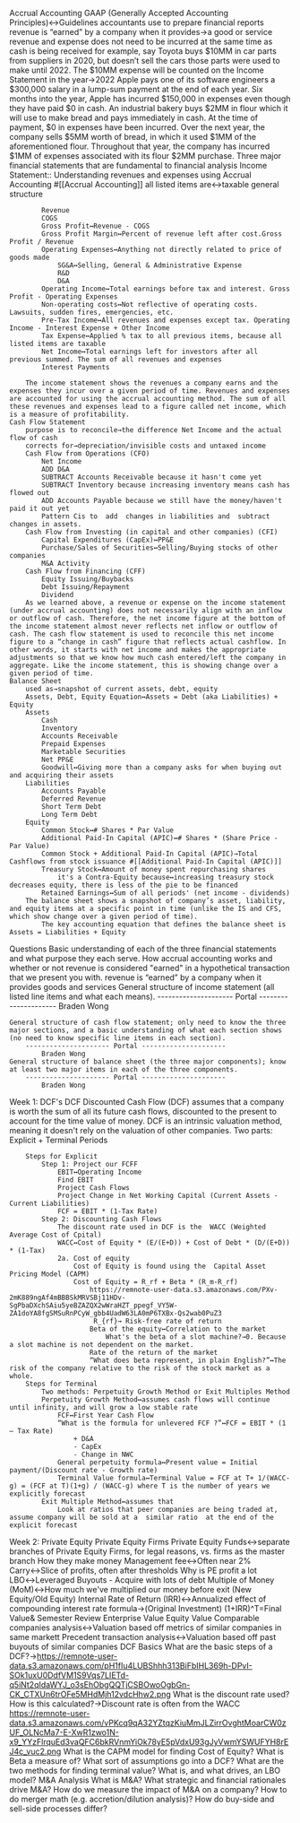 Accrual Accounting
    GAAP (Generally Accepted Accounting Principles)↔Guidelines accountants use to prepare financial reports
        revenue is “earned” by a company when it provides→a good or service
        revenue and expense does not need to be incurred at the same time as cash is being received
        for example, say Toyota buys $10MM in car parts from suppliers in 2020, but doesn’t sell the cars those parts were used to make until 2022. The $10MM expense will be counted on the Income Statement in the year→2022
        Apple pays one of its software engineers a $300,000 salary in a lump-sum payment at the end of each year. Six months into the year, Apple has incurred $150,000 in expenses even though they have paid $0 in cash.
        An industrial bakery buys $2MM in flour which it will use to make bread and pays immediately in cash. At the time of payment, $0 in expenses have been incurred. Over the next year, the company sells $5MM worth of bread, in which it used $1MM of the aforementioned flour. Throughout that year, the company has incurred $1MM of expenses associated with its flour $2MM purchase.
Three major financial statements that are fundamental to financial analysis
    Income Statement:: Understanding revenues and expenses using Accrual Accounting #[[Accrual Accounting]] 
        all listed items are↔taxable
        general structure
            
            
            
            Revenue
            COGS
            Gross Profit↔Revenue - COGS
            Gross Profit Margin↔Percent of revenue left after cost.Gross Profit / Revenue
            Operating Expenses↔Anything not directly related to price of goods made
                SG&A↔Selling, General & Administrative Expense
                R&D
                D&A
            Operating Income↔Total earnings before tax and interest. Gross Profit - Operating Expenses
            Non-operating costs↔Not reflective of operating costs. Lawsuits, sudden fires, emergencies, etc.
            Pre-Tax Income↔All revenues and expenses except tax. Operating Income - Interest Expense + Other Income
            Tax Expense↔Applied % tax to all previous items, because all listed items are taxable
            Net Income↔Total earnings left for investors after all previous summed. The sum of all revenues and expenses
            Interest Payments
            
        The income statement shows the revenues a company earns and the expenses they incur over a given period of time. Revenues and expenses are accounted for using the accrual accounting method. The sum of all these revenues and expenses lead to a figure called net income, which is a measure of profitability.
    Cash Flow Statement
        purpose is to reconcile→the difference Net Income and the actual flow of cash
        corrects for→depreciation/invisible costs and untaxed income
        Cash Flow from Operations (CFO)
            Net Income
            ADD D&A
            SUBTRACT Accounts Receivable because it hasn't come yet
            SUBTRACT Inventory because increasing inventory means cash has flowed out
            ADD Accounts Payable because we still have the money/haven't paid it out yet
            Pattern Cis to  add  changes in liabilities and  subtract   changes in assets.
        Cash Flow from Investing (in capital and other companies) (CFI)
            Capital Expenditures (CapEx)↔PP&E
            Purchase/Sales of Securities↔Selling/Buying stocks of other companies
            M&A Activity
        Cash Flow from Financing (CFF)
            Equity Issuing/Buybacks
            Debt Issuing/Repayment
            Dividend
        As we learned above, a revenue or expense on the income statement (under accrual accounting) does not necessarily align with an inflow or outflow of cash. Therefore, the net income figure at the bottom of the income statement almost never reflects net inflow or outflow of cash. The cash flow statement is used to reconcile this net income figure to a “change in cash” figure that reflects actual cashflow. In other words, it starts with net income and makes the appropriate adjustments so that we know how much cash entered/left the company in aggregate. Like the income statement, this is showing change over a given period of time.
    Balance Sheet
        used as→snapshot of current assets, debt, equity
        Assets, Debt, Equity Equation↔Assets = Debt (aka Liabilities) + Equity
        Assets
            Cash
            Inventory
            Accounts Receivable
            Prepaid Expenses
            Marketable Securities
            Net PP&E
            Goodwill↔Giving more than a company asks for when buying out and acquiring their assets
        Liabilities
            Accounts Payable
            Deferred Revenue
            Short Term Debt
            Long Term Debt
        Equity
            Common Stock↔# Shares * Par Value
            Additional Paid-In Capital (APIC)↔# Shares * (Share Price - Par Value)
            Common Stock + Additional Paid-In Capital (APIC)→Total Cashflows from stock issuance #[[Additional Paid-In Capital (APIC)]] 
            Treasury Stock↔Amount of money spent repurchasing shares
                it's a Contra-Equity because↔increasing treasury stock decreases equity, there is less of the pie to be financed
            Retained Earnings↔Sum of all periods' (net income - dividends)
        The balance sheet shows a snapshot of company’s asset, liability, and equity items at a specific point in time (unlike the IS and CFS, which show change over a given period of time). 
            The key accounting equation that defines the balance sheet is Assets = Liabilities + Equity
Questions
    Basic understanding of each of the three financial statements and what purpose they each serve.
    How accrual accounting works and whether or not revenue is considered "earned" in a hypothetical transaction that we present you with.
        revenue is “earned” by a company when it provides goods and services
    General structure of income statement (all listed line items and what each means).
        --------------------- Portal ---------------------
            Braden Wong
        
    General structure of cash flow statement; only need to know the three major sections, and a basic understanding of what each section shows (no need to know specific line items in each section).
        --------------------- Portal ---------------------
            Braden Wong
    General structure of balance sheet (the three major components); know at least two major items in each of the three components.
        --------------------- Portal ---------------------
            Braden Wong
        
    
Week 1: DCF's
    DCF
        Discounted Cash Flow (DCF) assumes that a company is worth the  sum  of all its future cash flows, discounted to the present to account for the time value of money.
        DCF is an  intrinsic  valuation method, meaning it doesn't rely on the valuation of other companies.
        Two parts: Explicit + Terminal Periods
            
        Steps for Explicit
            Step 1: Project our FCFF
                EBIT↔Operating Income
                Find EBIT
                Project Cash Flows
                Project Change in Net Working Capital (Current Assets - Current Liabilities)
                FCF = EBIT * (1-Tax Rate)
            Step 2: Discounting Cash Flows
                The discount rate used in DCF is the  WACC (Weighted Average Cost of Cpital)
                WACC↔Cost of Equity * (E/(E+D)) + Cost of Debt * (D/(E+D)) * (1-Tax)
                2a. Cost of equity
                    Cost of Equity is found using the  Capital Asset Pricing Model (CAPM)
                    Cost of Equity = R_rf + Beta * (R_m-R_rf)
                        https://remnote-user-data.s3.amazonaws.com/PXv-2mK889ngAf4mBBBSkMRVSBj11HDv-SgPbaDXchSAiu5yeBZAZQX2wWraHZT_ppegf_VY5W-ZA1doYA8fgSMSuRnPCyW_gbb4UadW63LA0mP6TXBx-Qs2wab0PuZ3
                         R_{rf}→ Risk-free rate of return
                        Beta of the equity↔Correlation to the market
                            What's the beta of a slot machine?→0. Because a slot machine is not dependent on the market.
                        Rate of the return of the market
                        “What does beta represent, in plain English?”↔The risk of the company relative to the risk of the stock market as a whole.
        Steps for Terminal
            Two methods: Perpetuity Growth Method or Exit Multiples Method
            Perpetuity Growth Method↔assumes cash flows will continue until infinity, and will grow a low stable rate
                FCF↔First Year Cash Flow
                “What is the formula for unlevered FCF ?”↔FCF = EBIT * (1 – Tax Rate) 
                    + D&A
                    - CapEx
                    - Change in NWC
                General perpetuity formula↔Present value = Initial payment/(Discount rate - Growth rate)
                Terminal Value formula↔Terminal Value = FCF at T+ 1/(WACC-g) = (FCF at T)(1+g) / (WACC-g) where T is the number of years we explicitly forecast
            Exit Multiple Method↔assumes that
                Look at ratios that peer companies are being traded at, assume company will be sold at a  similar ratio  at the end of the explicit forecast 
        
Week 2: Private Equity
    Private Equity Firms
        Private Equity Funds↔separate branches of Private Equity Firms, for legal reasons, vs. firms as the master branch
        How they make money
            Management fee↔Often near 2%
            Carry↔Slice of profits, often after thresholds
        Why is PE profit a lot
        LBO↔Leveraged Buyouts - Acquire with lots of debt
        Multiple of Money (MoM)↔How much we've multiplied our money before exit (New Equity/Old Equity)
        Internal Rate of Return (IRR)↔Annualized effect of compounding interest rate
            formula→(Original Investment) (1+IRR)^T=Final Value&
Semester Review
    Enterprise Value
    Equity Value
    Comparable companies analysis↔Valuation based off metrics of similar companies in same markett
    Precedent transaction analysis↔Valuation based off past buyouts of similar companies
    DCF Basics
        What are the basic steps of a DCF?→https://remnote-user-data.s3.amazonaws.com/pH1fIu4LUBShhh313BiFbIHL369h-DPvI-SOk1uxU0DdfVM1S9Vqs7LIETd-q5iNt2qIdaWYJ_o3sEhObgQQTjCSBOwoOgbGn-CK_CTXUn6trOFe5MHdMjh12vdcHhw2.png
        What is the discount rate used? How is this calculated?→Discount rate is often from the WACC
            https://remnote-user-data.s3.amazonaws.com/vPKcq9qA32YZtqzKiuMmJLZirrOvghtMoarCW0zUF_OLNcMa7-E-XwR1zwo1N-x9_YYzFlrquEd3vaQFC6bkRVnmYiOk78yE5pVdxU93gJyVwmYSWUFYH8rEJ4c_vuc2.png
        What is the CAPM model for finding Cost of Equity?
        What is Beta a measure of?
        What sort of assumptions go into a DCF?
        What are the two methods for finding terminal value?
    What is, and what drives, an LBO model?
M&A Analysis
    What is M&A?
    What strategic and financial rationales drive M&A?
    How do we measure the impact of M&A on a company?
    How to do merger math (e.g. accretion/dilution analysis)?
    How do buy-side and sell-side processes differ?
